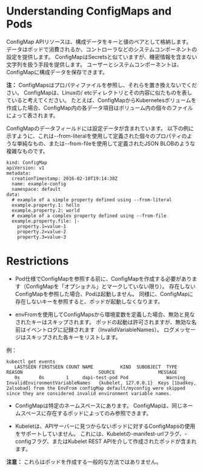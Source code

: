 # Understanding ConfigMaps and Pods

ConfigMap APIリソースは、構成データをキーと値のペアとして格納します。
データはポッドで消費されるか、コントローラなどのシステムコンポーネントの設定を提供します。
ConfigMapはSecretsと似ていますが、機密情報を含まない文字列を扱う手段を提供します。
ユーザーとシステムコンポーネントは、ConfigMapに構成データを保存できます。

**注：** ConfigMapsはプロパティファイルを参照し、それらを置き換えないでください。
ConfigMapは、Linuxの/ etcディレクトリとその内容に似たものを表していると考えてください。
たとえば、ConfigMapからKubernetesボリュームを作成した場合、ConfigMap内の各データ項目はボリューム内の個々のファイルによって表されます。

ConfigMapのデータフィールドには設定データが含まれています。
以下の例に示すように、これは--from-literalを使用して定義された個々のプロパティのような単純なもの、または--from-fileを使用して定義されたJSON BLOBのような複雑なものです。

```
kind: ConfigMap
apiVersion: v1
metadata:
  creationTimestamp: 2016-02-18T19:14:38Z
  name: example-config
  namespace: default
data:
  # example of a simple property defined using --from-literal
  example.property.1: hello
  example.property.2: world
  # example of a complex property defined using --from-file
  example.property.file: |-
    property.1=value-1
    property.2=value-2
    property.3=value-3
```

# Restrictions

* Pod仕様でConfigMapを参照する前に、ConfigMapを作成する必要があります（ConfigMapを「オプショナル」とマークしていない限り）。
存在しないConfigMapを参照した場合、Podは起動しません。
同様に、ConfigMapに存在しないキーを参照すると、ポッドが起動しなくなります。

* envFromを使用してConfigMapsから環境変数を定義した場合、無効と見なされたキーはスキップされます。
ポッドの起動は許可されますが、無効な名前はイベントログに記録されます（InvalidVariableNames）。
ログメッセージはスキップされた各キーをリストします。

例：

```
kubectl get events
   LASTSEEN FIRSTSEEN COUNT NAME          KIND  SUBOBJECT  TYPE      REASON                            SOURCE                MESSAGE
   0s       0s        1     dapi-test-pod Pod              Warning   InvalidEnvironmentVariableNames   {kubelet, 127.0.0.1}  Keys [1badkey, 2alsobad] from the EnvFrom configMap default/myconfig were skipped since they are considered invalid environment variable names.
```

* ConfigMapは特定のネームスペースにあります。
ConfigMapは、同じネームスペースに存在するポッドによってのみ参照できます。

* Kubeletは、APIサーバーに見つからないポッドに対するConfigMapsの使用をサポートしていません。
これには、Kubeletの-manifest-urlフラグ、-configフラグ、またはKubelet REST APIを介して作成されたポッドが含まれます。

**注意：** これらはポッドを作成する一般的な方法ではありません。

